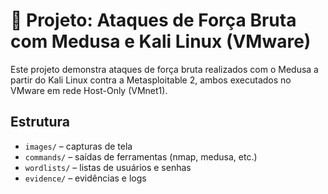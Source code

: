 # 🔐 Projeto: Ataques de Força Bruta com Medusa e Kali Linux (VMware)

Este projeto demonstra ataques de força bruta realizados com o Medusa a partir do Kali Linux contra a Metasploitable 2,
ambos executados no VMware em rede Host-Only (VMnet1).

## Estrutura
- `images/` – capturas de tela
- `commands/` – saídas de ferramentas (nmap, medusa, etc.)
- `wordlists/` – listas de usuários e senhas
- `evidence/` – evidências e logs
